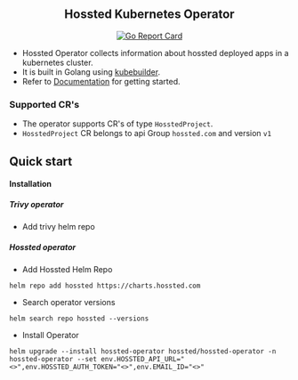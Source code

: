 <h2 align="center">
  <br>
  Hossted Kubernetes Operator
</h2>

<div align="center">

[![Go Report Card](https://goreportcard.com/badge/github.com/hossted/hossted-operator)](https://goreportcard.com/report/github.com/hossted/hossted-operator)

</div>

- Hossted Operator collects information about hossted deployed apps in a kubernetes cluster.
- It is built in Golang using [kubebuilder](https://github.com/kubernetes-sigs/kubebuilder).
- Refer to [Documentation](./docs/README.md) for getting started.

### Supported CR's

- The operator supports CR's of type ```HosstedProject```.
- ```HosstedProject``` CR belongs to api Group ```hossted.com``` and version ```v1```

## Quick start

#### Installation

##### Trivy operator 
- Add trivy helm repo

##### Hossted operator 

- Add Hossted Helm Repo
```
helm repo add hossted https://charts.hossted.com
```
- Search operator versions
```
helm search repo hossted --versions
```
- Install Operator
```
helm upgrade --install hossted-operator hossted/hossted-operator -n hossted-operator --set env.HOSSTED_API_URL="<>",env.HOSSTED_AUTH_TOKEN="<>",env.EMAIL_ID="<>"
 ```

